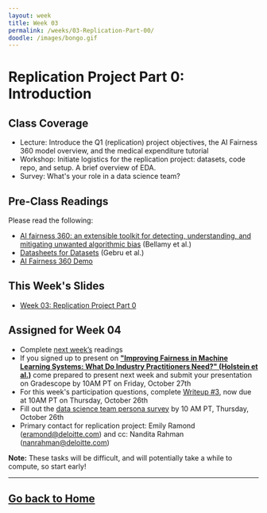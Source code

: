 ```yaml
---
layout: week
title: Week 03
permalink: /weeks/03-Replication-Part-00/
doodle: /images/bongo.gif
---
```


# Replication Project Part 0: Introduction

## Class Coverage
* Lecture: Introduce the Q1 (replication) project objectives, the AI Fairness 360 model overview, and the medical expenditure tutorial
* Workshop: Initiate logistics for the replication project: datasets, code repo, and setup. A brief overview of EDA.
* Survey: What's your role in a data science team?

## Pre-Class Readings
Please read the following:
* [AI fairness 360: an extensible toolkit for detecting, understanding, and mitigating unwanted algorithmic bias](https://arxiv.org/pdf/1810.01943.pdf) (Bellamy et al.)
* [Datasheets for Datasets](https://arxiv.org/abs/1803.09010) (Gebru et al.)
* [AI Fairness 360 Demo](https://aif360.mybluemix.net/data)


## This Week's Slides
* [Week 03: Replication Project Part 0](https://github.com/nanrahman/capstone-responsible-ai/blob/483282f030af9225528cee3935203bb612ca71da/notes/week-03/Week-3-slides.pdf)

## Assigned for Week 04
* Complete [next week’s](https://nanrahman.github.io/capstone-responsible-ai/weeks/04-Replication-Part-01/) readings
* If you signed up to present on [**"Improving Fairness in Machine Learning Systems: What Do Industry Practitioners Need?" (Holstein et al.)**](https://arxiv.org/pdf/1812.05239.pdf) come prepared to present next week and submit your presentation on Gradescope by 10AM PT on Friday, October 27th 
* For this week's participation questions, complete [Writeup #3](https://github.com/nanrahman/capstone-responsible-ai/blob/a1ca583d8a07a2bcb5835890418a7f0d50fe3bf9/notes/week-03/Writeup%20%233.pdf), now due at 10AM PT on Thursday, October 26th
* Fill out the [data science team persona survey](https://forms.gle/5Fv7XZDABVEzphQ88) by 10 AM PT, Thursday, October 26th
* Primary contact for replication project: Emily Ramond (eramond@deloitte.com) and cc: Nandita Rahman (nanrahman@deloitte.com)

**Note:** These tasks will be difficult, and will potentially take a while to compute, so start early!

---
[Go back to Home](https://nanrahman.github.io/capstone-responsible-ai/)
---
